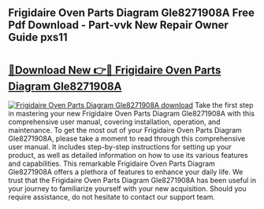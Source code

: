 ## Frigidaire Oven Parts Diagram Gle8271908A Free Pdf Download - Part-vvk New Repair Owner Guide pxs11

# <h2><a href="http://dflvq92.blite.top/?on=Frigidaire+Oven+Parts+Diagram+Gle8271908A">🔗Download New 👉🔴 Frigidaire Oven Parts Diagram Gle8271908A</a></h2>

[![Frigidaire Oven Parts Diagram Gle8271908A download](https://i.imgur.com/lujVjoI.png)](http://dflvq92.blite.top/?on=Frigidaire+Oven+Parts+Diagram+Gle8271908A)
Take the first step in mastering your new Frigidaire Oven Parts Diagram Gle8271908A with this comprehensive user manual, covering installation, operation, and maintenance. To get the most out of your Frigidaire Oven Parts Diagram Gle8271908A, please take a moment to read through this comprehensive user manual. It includes step-by-step instructions for setting up your product, as well as detailed information on how to use its various features and capabilities. This remarkable Frigidaire Oven Parts Diagram Gle8271908A offers a plethora of features to enhance your daily life. We trust that the Frigidaire Oven Parts Diagram Gle8271908A has been useful in your journey to familiarize yourself with your new acquisition. Should you require assistance, do not hesitate to contact our support team.
